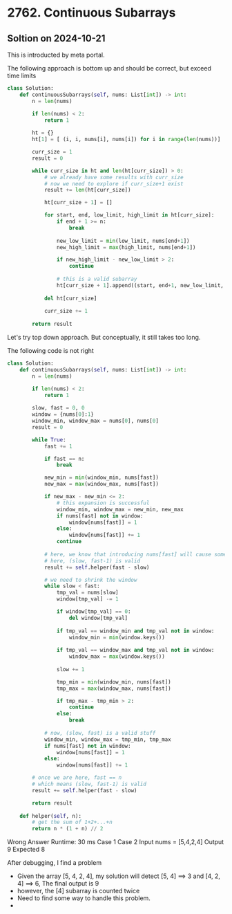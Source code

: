 # 2762. Continuous Subarrays

## Soltion on 2024-10-21
This is introducted by meta portal.

The following approach is bottom up and should be correct, but exceed time limits

```python
class Solution:
    def continuousSubarrays(self, nums: List[int]) -> int:
        n = len(nums)

        if len(nums) < 2:
            return 1
        
        ht = {}
        ht[1] = [ (i, i, nums[i], nums[i]) for i in range(len(nums))]

        curr_size = 1
        result = 0

        while curr_size in ht and len(ht[curr_size]) > 0:
            # we already have some results with curr_size
            # now we need to explore if curr_size+1 exist
            result += len(ht[curr_size])

            ht[curr_size + 1] = []

            for start, end, low_limit, high_limit in ht[curr_size]:
                if end + 1 >= n:
                    break
                
                new_low_limit = min(low_limit, nums[end+1])
                new_high_limit = max(high_limit, nums[end+1])

                if new_high_limit - new_low_limit > 2:
                    continue
                
                # this is a valid subarray
                ht[curr_size + 1].append((start, end+1, new_low_limit, new_high_limit))
            
            del ht[curr_size]
            
            curr_size += 1
        
        return result
```

Let's try top down approach. But conceptually, it still takes too long.

The following code is not right

```python
class Solution:
    def continuousSubarrays(self, nums: List[int]) -> int:
        n = len(nums)

        if len(nums) < 2:
            return 1
        
        slow, fast = 0, 0
        window = {nums[0]:1}
        window_min, window_max = nums[0], nums[0]
        result = 0

        while True:
            fast += 1

            if fast == n:
                break

            new_min = min(window_min, nums[fast])
            new_max = max(window_max, nums[fast])

            if new_max - new_min <= 2:
                # this expansion is successful
                window_min, window_max = new_min, new_max
                if nums[fast] not in window:
                    window[nums[fast]] = 1
                else:
                    window[nums[fast]] += 1
                continue
            
            # here, we know that introducing nums[fast] will cause some bad element
            # here, (slow, fast-1) is valid
            result += self.helper(fast - slow)

            # we need to shrink the window
            while slow < fast:
                tmp_val = nums[slow]
                window[tmp_val] -= 1

                if window[tmp_val] == 0:
                    del window[tmp_val]
                
                if tmp_val == window_min and tmp_val not in window:
                    window_min = min(window.keys())
                
                if tmp_val == window_max and tmp_val not in window:
                    window_max = max(window.keys())
                
                slow += 1

                tmp_min = min(window_min, nums[fast])
                tmp_max = max(window_max, nums[fast])

                if tmp_max - tmp_min > 2:
                    continue
                else:
                    break
            
            # now, (slow, fast) is a valid stuff
            window_min, window_max = tmp_min, tmp_max
            if nums[fast] not in window:
                window[nums[fast]] = 1
            else:
                window[nums[fast]] += 1

        # once we are here, fast == n
        # which means (slow, fast-1) is valid
        result += self.helper(fast - slow)

        return result
    
    def helper(self, n):
        # get the sum of 1+2+...+n
        return n * (1 + n) // 2
```

Wrong Answer
Runtime: 30 ms
Case 1
Case 2
Input
nums =
[5,4,2,4]
Output
9
Expected
8

After debugging, I find a problem

- Given the array [5, 4, 2, 4], my solution will detect [5, 4] ==> 3 and [4, 2, 4] ==> 6, The final output is 9
- however, the [4] subarray is counted twice
- Need to find some way to handle this problem.
- 


